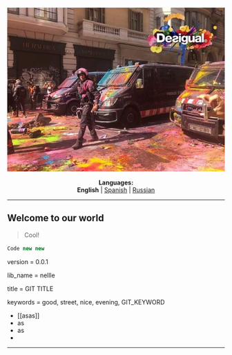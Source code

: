 <p align="center"><img src="https://github.com/markolofsen/nellle/blob/master/.banners/banner_en.jpg?raw=1" /></p>
<p align="center"><b>Languages:</b><br /><b>English</b> | <a href="https://github.com/markolofsen/nellle/blob/master/README_es.md">Spanish</a> | <a href="https://github.com/markolofsen/nellle/blob/master/README_ru.md">Russian</a></p>

---

## Welcome to our world

> Cool!

```javascript
Code new new
```

version = 0.0.1

lib_name = nellle

title = GIT TITLE

keywords = good, street, nice, evening, GIT_KEYWORD

* [[asas]]
* as
* as
*

---

